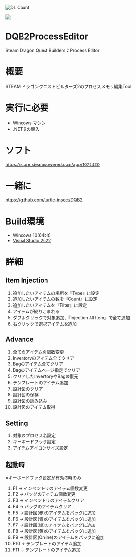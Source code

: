 ![DL Count](https://img.shields.io/github/downloads/turtle-insect/DQB2ProcessEditor/total.svg)

<p>
  <a>
    <img src="https://user-images.githubusercontent.com/30800900/144719392-5c175dcf-8bb2-456f-946e-81fc631e0c64.png"/>
  </a>
</p>

# DQB2ProcessEditor
Steam Dragon Quest Builders 2 Process Editor

# 概要
STEAM ドラゴンクエストビルダーズ2のプロセスメモリ編集Tool

# 実行に必要
* Windows マシン
* [.NET 9](https://dotnet.microsoft.com/en-us/download/dotnet/9.0)の導入

# ソフト
https://store.steampowered.com/app/1072420

# 一緒に
https://github.com/turtle-insect/DQB2  

# Build環境
* Windows 10(64bit)
* [Visual Studio 2022](https://visualstudio.microsoft.com/)

# 詳細
## Item Injection
1. 追加したいアイテムの場所を『Type』に設定
1. 追加したいアイテムの数を『Count』に設定
1. 追加したいアイテムを『Filter』に設定
1. アイテムが絞りこまれる
1. ダブルクリックで対象追加、『Injection All Item』で全て追加
1. 右クリックで選択アイテムを追加

## Advance
1. 全てのアイテムの個数変更
1. Inventoryのアイテム全てクリア
1. Bagのアイテム全てクリア
1. Bagのアイテムページ指定でクリア
1. クリアしたInventoryやBagの復元
1. テンプレートのアイテム追加
1. 設計図のクリア
1. 設計図の保存
1. 設計図の読み込み
1. 設計図のアイテム取得

## Setting
1. 対象のプロセス名設定
1. キーボードフック設定
1. アイテムアイコンサイズ設定

## 起動時
※キーボードフック設定が有効の時のみ
1. F1  -> インベントリのアイテム個数変更
1. F2  -> バッグのアイテム個数変更
1. F3  -> インベントリのアイテムクリア
1. F4  -> バッグのアイテムクリア
1. F5  -> 設計図(赤)のアイテムをバッグに追加
1. F6  -> 設計図(青)のアイテムをバッグに追加
1. F7  -> 設計図(緑)のアイテムをバッグに追加
1. F8  -> 設計図(黄)のアイテムをバッグに追加
1. F9  -> 設計図(Online)のアイテムをバッグに追加
1. F10 -> テンプレートのアイテム追加
1. F11 -> テンプレートのアイテム追加
